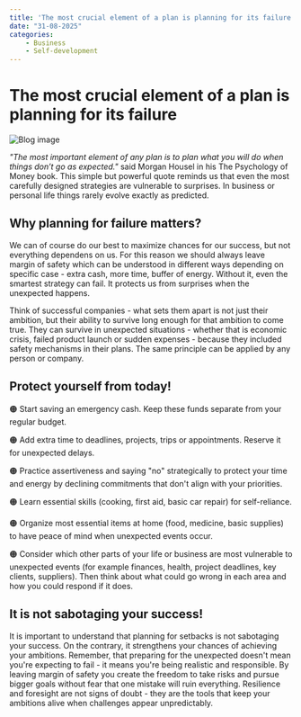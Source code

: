 ```yaml
---
title: 'The most crucial element of a plan is planning for its failure'
date: "31-08-2025"
categories:
    - Business
    - Self-development
---
```


# The most crucial element of a plan is planning for its failure

![Blog image](/ro-biznes/blog-ro-biznes-planning-failure.png)

*"The most important element of any plan is to plan what you will do when things don’t go as expected."* said Morgan Housel in his The Psychology of Money book. This simple but powerful quote reminds us that even the most carefully designed strategies are vulnerable to surprises. In business or personal life things rarely evolve exactly as predicted.

## Why planning for failure matters?

We can of course do our best to maximize chances for our success, but not everything dependens on us. For this reason we should always leave margin of safety which can be understood in different ways depending on specific case - extra cash, more time, buffer of energy. Without it, even the smartest strategy can fail. It protects us from surprises when the unexpected happens. 

Think of successful companies - what sets them apart is not just their ambition, but their ability to survive long enough for that ambition to come true. They can survive in unexpected situations - whether that is economic crisis, failed product launch or sudden expenses - because they included safety mechanisms in their plans. The same principle can be applied by any person or company.

## Protect yourself from today!

🟠 Start saving an emergency cash. Keep these funds separate from your regular budget.

🟠 Add extra time to deadlines, projects, trips or appointments. Reserve it for unexpected delays.

🟠 Practice assertiveness and saying "no" strategically to protect your time and energy by declining commitments that don't align with your priorities.

🟠 Learn essential skills (cooking, first aid, basic car repair) for self-reliance.

🟠 Organize most essential items at home (food, medicine, basic supplies) to have peace of mind when unexpected events occur.

🟠 Consider which other parts of your life or business are most vulnerable to unexpected events (for example finances, health, project deadlines, key clients, suppliers). Then think about what could go wrong in each area and how you could respond if it does.

## It is not sabotaging your success!

It is important to understand that planning for setbacks is not sabotaging your success. On the contrary, it strengthens your chances of achieving your ambitions. Remember, that preparing for the unexpected doesn't mean you're expecting to fail - it means you're being realistic and responsible. By leaving margin of safety you create the freedom to take risks and pursue bigger goals without fear that one mistake will ruin everything. Resilience and foresight are not signs of doubt - they are the tools that keep your ambitions alive when challenges appear unpredictably.
